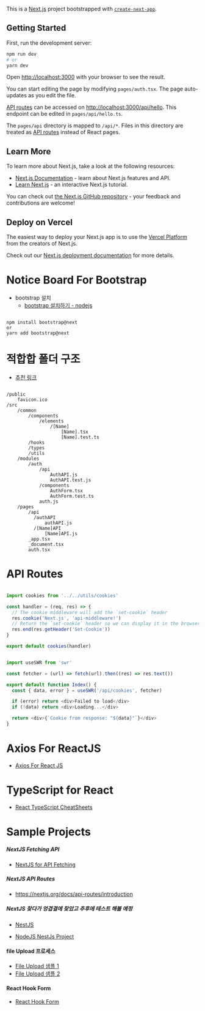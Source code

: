 This is a [Next.js](https://nextjs.org/) project bootstrapped with [`create-next-app`](https://github.com/vercel/next.js/tree/canary/packages/create-next-app).

## Getting Started

First, run the development server:

```bash
npm run dev
# or
yarn dev
```

Open [http://localhost:3000](http://localhost:3000) with your browser to see the result.

You can start editing the page by modifying `pages/auth.tsx`. The page auto-updates as you edit the file.

[API routes](https://nextjs.org/docs/api-routes/introduction) can be accessed on [http://localhost:3000/api/hello](http://localhost:3000/api/hello). This endpoint can be edited in `pages/api/hello.ts`.

The `pages/api` directory is mapped to `/api/*`. Files in this directory are treated as [API routes](https://nextjs.org/docs/api-routes/introduction) instead of React pages.

## Learn More

To learn more about Next.js, take a look at the following resources:

- [Next.js Documentation](https://nextjs.org/docs) - learn about Next.js features and API.
- [Learn Next.js](https://nextjs.org/learn) - an interactive Next.js tutorial.

You can check out [the Next.js GitHub repository](https://github.com/vercel/next.js/) - your feedback and contributions are welcome!

## Deploy on Vercel

The easiest way to deploy your Next.js app is to use the [Vercel Platform](https://vercel.com/new?utm_medium=default-template&filter=next.js&utm_source=create-next-app&utm_campaign=create-next-app-readme) from the creators of Next.js.

Check out our [Next.js deployment documentation](https://nextjs.org/docs/deployment) for more details.


# Notice Board For Bootstrap 

- bootstrap 설치
    - [bootstrap 설치하기 - nodejs](https://medium.com/nextjs/how-to-add-bootstrap-in-next-js-de997371fd9c)

```shell

npm install bootstrap@next
or
yarn add bootstrap@next

```

# 적합합 폴더 구조 

- [추천 링크](https://dev.to/vadorequest/a-2021-guide-about-structuring-your-next-js-project-in-a-flexible-and-efficient-way-472)

```

/public
    favicon.ico
/src
    /common
        /components
            /elements
                /[Name]
                    [Name].tsx
                    [Name].test.ts
        /hooks
        /types
        /utils
    /modules
        /auth
            /api
                AuthAPI.js
                AuthAPI.test.js
            /components
                AuthForm.tsx
                AuthForm.test.ts
            auth.js
    /pages
        /api
          /authAPI
              authAPI.js
          /[Name]API
              [Name]API.js
        _app.tsx
        _document.tsx
        auth.tsx

```

# API Routes 

```javascript

import cookies from '../../utils/cookies'

const handler = (req, res) => {
  // The cookie middleware will add the `set-cookie` header
  res.cookie('Next.js', 'api-middleware!')
  // Return the `set-cookie` header so we can display it in the browser and show that it works!
  res.end(res.getHeader('Set-Cookie'))
}

export default cookies(handler)

```

```javascript

import useSWR from 'swr'

const fetcher = (url) => fetch(url).then((res) => res.text())

export default function Index() {
  const { data, error } = useSWR('/api/cookies', fetcher)

  if (error) return <div>Failed to load</div>
  if (!data) return <div>Loading...</div>

  return <div>{`Cookie from response: "${data}"`}</div>
}

```

# Axios For ReactJS

- [Axios For React JS](https://www.freecodecamp.org/news/how-to-use-axios-with-react/)

# TypeScript for React 

- [React TypeScript CheatSheets](https://github.com/typescript-cheatsheets/react#reacttypescript-cheatsheets)

# Sample Projects

##### NextJS Fetching API 

- [NextJS for API Fetching](https://velog.io/@jay/Next.js-API-fetching)

##### NextJS API Routes 

- https://nextjs.org/docs/api-routes/introduction

##### NextJS 찾다가 엉겹결에 찾았고 추후에 테스트 해볼 예정

- [NestJS](https://docs.nestjs.com/first-steps)

- [NodeJS NestJs Project](https://github.com/lujakob/nestjs-realworld-example-app)

#### file Upload 프로세스 

- [File Upload 샘플 1](https://www.pluralsight.com/guides/uploading-files-with-reactjs)
- [File Upload 샘플 2](https://www.techgeeknext.com/react-multiple-files-upload-spring-boot-example)

#### React Hook Form 

- [React Hook Form](https://react-hook-form.com/advanced-usage/)
